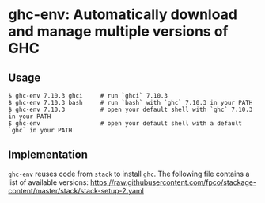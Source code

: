 # ghc-env: Automatically download and manage multiple versions of GHC

## Usage
```
$ ghc-env 7.10.3 ghci     # run `ghci` 7.10.3
$ ghc-env 7.10.3 bash     # run `bash` with `ghc` 7.10.3 in your PATH
$ ghc-env 7.10.3          # open your default shell with `ghc` 7.10.3 in your PATH
$ ghc-env                 # open your default shell with a default `ghc` in your PATH
```

## Implementation

`ghc-env` reuses code from `stack` to install `ghc`.  The following file
contains a list of available versions:
<https://raw.githubusercontent.com/fpco/stackage-content/master/stack/stack-setup-2.yaml>
